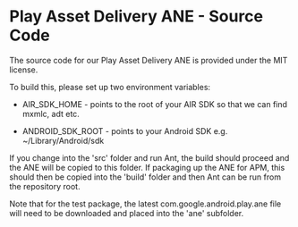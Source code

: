 
# Play Asset Delivery ANE - Source Code

The source code for our Play Asset Delivery ANE is provided under the MIT license.

To build this, please set up two environment variables:

* AIR_SDK_HOME - points to the root of your AIR SDK so that we can find mxmlc, adt etc.

* ANDROID_SDK_ROOT - points to your Android SDK e.g. ~/Library/Android/sdk

If you change into the 'src' folder and run Ant, the build should proceed and the ANE
will be copied to this folder. If packaging up the ANE for APM, this should then be copied
into the 'build' folder and then Ant can be run from the repository root.

Note that for the test package, the latest com.google.android.play.ane file will need to
be downloaded and placed into the 'ane' subfolder.

